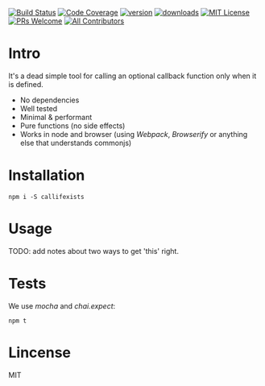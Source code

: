 [![Build Status](https://travis-ci.org/userpixel/callifexists.svg?branch=master)](https://travis-ci.org/userpixel/callifexists)
[![Code Coverage](https://img.shields.io/codecov/c/github/kentcdodds/callifexists.svg?style=flat-square)](https://codecov.io/github/userpixel/callifexists)
[![version](https://img.shields.io/npm/v/callifexists.svg?style=flat-square)](http://npm.im/callifexists)
[![downloads](https://img.shields.io/npm/dm/callifexists.svg?style=flat-square)](http://npm-stat.com/charts.html?package=callifexists&from=2015-08-01)
[![MIT License](https://img.shields.io/npm/l/callifexists.svg?style=flat-square)](http://opensource.org/licenses/MIT)
[![PRs Welcome](https://img.shields.io/badge/PRs-welcome-brightgreen.svg?style=flat-square)](http://makeapullrequest.com)
[![All Contributors](https://img.shields.io/badge/all_contributors-5-orange.svg?style=flat-square)](#contributors)

# Intro

It's a dead simple tool for calling an optional callback function only when it is defined.

* No dependencies
* Well tested
* Minimal & performant
* Pure functions (no side effects)
* Works in node and browser (using *Webpack*, *Browserify* or anything else that understands commonjs)

# Installation

```
npm i -S callifexists
```

# Usage

TODO: add notes about two ways to get 'this' right.

# Tests

We use *mocha* and *chai.expect*:

```
npm t
```

# Lincense

MIT
